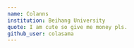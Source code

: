 ```yaml
---
name: Colanns
institution: Beihang University
quote: I am cute so give me money pls.
github_user: colasama
---
```

